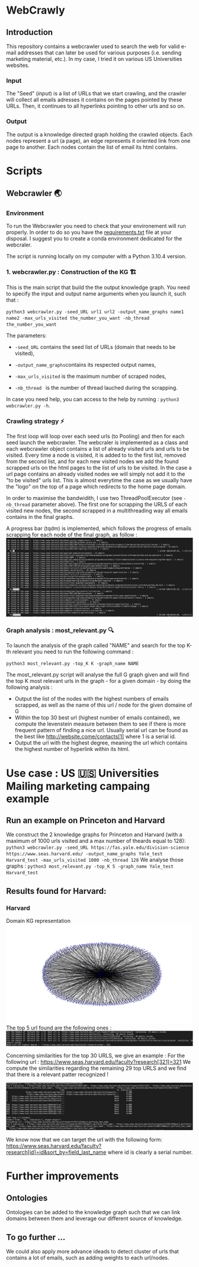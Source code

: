 # WebCrawly

## Introduction

This repository contains a webcrawler used to search the web for valid e-mail addresses that can later be used for various purposes (i.e. sending marketing material, etc.). In my case, I tried it on various US Universities websites. 
### Input 

The "Seed" (_input_) is a list of URLs that we start crawling, and the crawler will collect all emails adresses it contains on the pages pointed by these URLs. Then, it continues to all hyperlinks pointing to other urls and so on.

### Output

The output is a knowledge directed graph holding the crawled objects. Each nodes represent a url (a page), an edge represents it oriented link from one page to another. Each nodes contain the list of email its html contains.

# Scripts
## Webcrawler 🌏 
### Environment 
To run the Webcrawler you need to check that your environement will run properly. In order to do so you have the [requirements.txt](https://github.com/jacquesmoati/WebCrawly/blob/main/requirements.txt) file at your disposal.
I suggest you to create a conda environment dedicated for the webcraler. 

The script is running locally on my computer with a Python 3.10.4 version. 

### 1. webcrawler.py : Construction of the KG 🏗️
This is the main script that build the the output knowledge graph. 
You need to specify the input and output name arguments when you launch it, such that : 

`python3 webcrawler.py -seed_URL url1 url2 -output_name_graphs name1 name2 -max_urls_visited the_number_you_want -nb_thread the_number_you_want`

The parameters: 

- `-seed_URL` contains the seed list of URLs (domain that needs to be visited),

- `-output_name_graphs`contains its respected output names,

- `-max_urls_visited` is the maximum number of scraped nodes,

- `-nb_thread ` is the number of thread lauched during the scrapping.


In case you need help, you can access to the help by running :
`python3 webcrawler.py -h`.

### Crawling strategy ⚡

The first loop will loop over each seed urls (to Pooling) and then for each seed launch the webcrawler. 
The webcraler is implemented as a class and each webcrawler object contains a list of already visited urls and urls to be visited. Every time a node is visited, it is added to to the first list, removed from the second list, and for each new visited nodes we add the found scrapped urls on the html pages to the list of urls to be visited. In the case a url page contains an already visited nodes we will simply not add it to the "to be visited" urls list. This is almost everytime the case as we usually have the "logo" on the top of a page which redirects to the home page domain. 

In order to maximise the bandwidith, I use two ThreadPoolExecutor (see `-nb_thread` parameter above). 
The first one for scrapping the URLS of each visited new nodes, the second scrapped in a multithreading way all emails contains in the final graphs. 

A progress bar (tqdm) is implemented, which follows the progress of emails scrapping for each node of the final graph, as follow : 
![Alt text](Images/tqdm_show.png "Optional title")

### Graph analysis : most_relevant.py 🔍

To launch the analysis of the graph called "NAME" and search for the top K-th relevant you need to run the following command : 

`python3 most_relevant.py -top_K K -graph_name NAME`

The most_relevant.py script will analyse the full G graph given and will find the top K most relevant urls in the graph - for a given domain - by doing the following analysis : 
- Output the list of the nodes with the highest numbers of emails scrapped, as well as the name of this url / node for the given domaine of G
- Within the top 30 best url (highest number of emails contained), we compute the levenstein measure between them to see if there is more frequent pattern of finding a nice url. Usually serial url can be found as the best like http://website.come/contacts[1] where 1 is a serial id. 
- Output the url with the highest degree, meaning the url which contains the highest number of hyperlink within its html. 



# Use case : US 🇺🇸 Universities Mailing marketing campaing example

## Run an example on Princeton and Harvard
We construct the 2 knowledge graphs for Princeton and Harvard (with a maximum of 1000 urls visited and a max number of theards equal to  128):
`python3 webcrawler.py -seed_URL https://fas.yale.edu/division-science https://www.seas.harvard.edu/
 -output_name_graphs Yale_test Harvard_test -max_urls_visited 1000 -nb_thread 128`
 We analyse those graphs : 
 `python3 most_relevant.py -top_K 5 -graph_name Yale_test Harvard_test`

## Results found for Harvard: 

### Harvard
Domain KG representation 
![Alt text](Images/Harvard_1000.png "Optional title")
The top 5 url found are the following ones : 
![Alt text](Images/Harvard_mining.png "Optional title")

Concerning similarities for the top 30 URLS, we give an example : 
For the following url : https://www.seas.harvard.edu/faculty?research[321]=321
We compute the similarities regarding the remaining 29 top URLS and we find that there is a relevant patter recognized !

![Alt text](Images/Harvard_patternmatching.png "Optional title")

We know now that we can target the url with the following form: 
https://www.seas.harvard.edu/faculty?research[id]=id&sort_by=field_last_name
where id is clearly a serial number. 

# Further improvements
## Ontologies
Ontologies can be added to the knowledge graph such that we can link domains between them and leverage our different source of knowledge. 
## To go further ...
We could also apply more advance ideads to detect cluster of urls that contains a lot of emails, such as adding weights to each url/nodes. 
